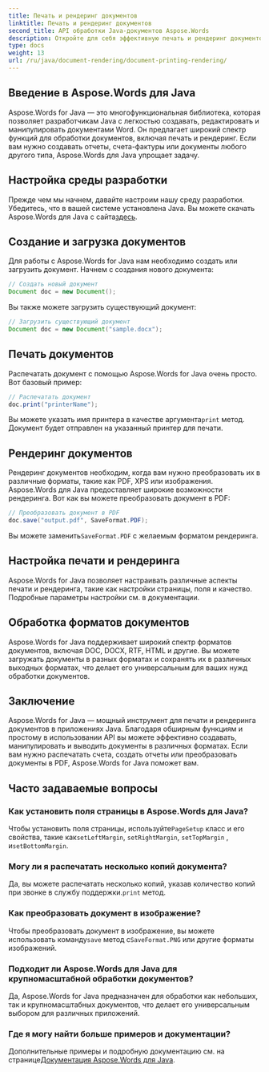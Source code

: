 ```yaml
---
title: Печать и рендеринг документов
linktitle: Печать и рендеринг документов
second_title: API обработки Java-документов Aspose.Words
description: Откройте для себя эффективную печать и рендеринг документов с помощью Aspose.Words для Java. Изучите шаг за шагом на примерах исходного кода.
type: docs
weight: 13
url: /ru/java/document-rendering/document-printing-rendering/
---
```


## Введение в Aspose.Words для Java

Aspose.Words for Java — это многофункциональная библиотека, которая позволяет разработчикам Java с легкостью создавать, редактировать и манипулировать документами Word. Он предлагает широкий спектр функций для обработки документов, включая печать и рендеринг. Если вам нужно создавать отчеты, счета-фактуры или документы любого другого типа, Aspose.Words для Java упрощает задачу.

## Настройка среды разработки

 Прежде чем мы начнем, давайте настроим нашу среду разработки. Убедитесь, что в вашей системе установлена Java. Вы можете скачать Aspose.Words для Java с сайта[здесь](https://releases.aspose.com/words/java/).

## Создание и загрузка документов

Для работы с Aspose.Words for Java нам необходимо создать или загрузить документ. Начнем с создания нового документа:

```java
// Создать новый документ
Document doc = new Document();
```

Вы также можете загрузить существующий документ:

```java
// Загрузить существующий документ
Document doc = new Document("sample.docx");
```

## Печать документов

Распечатать документ с помощью Aspose.Words for Java очень просто. Вот базовый пример:

```java
// Распечатать документ
doc.print("printerName");
```

Вы можете указать имя принтера в качестве аргумента`print` метод. Документ будет отправлен на указанный принтер для печати.

## Рендеринг документов

Рендеринг документов необходим, когда вам нужно преобразовать их в различные форматы, такие как PDF, XPS или изображения. Aspose.Words для Java предоставляет широкие возможности рендеринга. Вот как вы можете преобразовать документ в PDF:

```java
// Преобразовать документ в PDF
doc.save("output.pdf", SaveFormat.PDF);
```

 Вы можете заменить`SaveFormat.PDF` с желаемым форматом рендеринга.

## Настройка печати и рендеринга

Aspose.Words for Java позволяет настраивать различные аспекты печати и рендеринга, такие как настройки страницы, поля и качество. Подробные параметры настройки см. в документации.

## Обработка форматов документов

Aspose.Words for Java поддерживает широкий спектр форматов документов, включая DOC, DOCX, RTF, HTML и другие. Вы можете загружать документы в разных форматах и сохранять их в различных выходных форматах, что делает его универсальным для ваших нужд обработки документов.

## Заключение

Aspose.Words for Java — мощный инструмент для печати и рендеринга документов в приложениях Java. Благодаря обширным функциям и простому в использовании API вы можете эффективно создавать, манипулировать и выводить документы в различных форматах. Если вам нужно распечатать счета, создать отчеты или преобразовать документы в PDF, Aspose.Words for Java поможет вам.

## Часто задаваемые вопросы

### Как установить поля страницы в Aspose.Words для Java?

 Чтобы установить поля страницы, используйте`PageSetup` класс и его свойства, такие как`setLeftMargin`, `setRightMargin`, `setTopMargin` , и`setBottomMargin`.

### Могу ли я распечатать несколько копий документа?

 Да, вы можете распечатать несколько копий, указав количество копий при звонке в службу поддержки.`print` метод.

### Как преобразовать документ в изображение?

 Чтобы преобразовать документ в изображение, вы можете использовать команду`save` метод с`SaveFormat.PNG` или другие форматы изображений.

### Подходит ли Aspose.Words для Java для крупномасштабной обработки документов?

Да, Aspose.Words for Java предназначен для обработки как небольших, так и крупномасштабных документов, что делает его универсальным выбором для различных приложений.

### Где я могу найти больше примеров и документации?

 Дополнительные примеры и подробную документацию см. на странице[Документация Aspose.Words для Java](https://reference.aspose.com/words/java/).